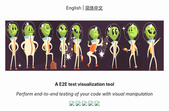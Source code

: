 <div align="center">
	<p>
		English | <a href="./README.CN.md">简体中文</a>
	</p>
  <br>
  <a href="https://www.baidu.com"><img src="static/banner.png" height="160"></a>
  <br>
  <br>
  <p>
    <b>A E2E test visualization tool</b>
  </p>
  <p>
     <i>Perform end-to-end testing of your code with visual manipulation</i>
  </p>
  <p>

[![](https://img.shields.io/badge/releases-v0.0.0-brightgreen.svg?logo=Drone)](https://www.baidu.com) [![](https://img.shields.io/badge/releases-v0.0.0-brightgreen.svg?logo=GitHub)](https://github.com/tony709394/postchildren/releases) [![](https://img.shields.io/badge/wechat-v0.0.0-blueviolet.svg?logo=WeChat)](https://www.baidu.com) [![](https://img.shields.io/badge/QQ-v0.0.0-blueviolet.svg?logo=Tencent-QQ)](https://www.baidu.com) [![](https://img.shields.io/badge/website-v0.0.0-informational.svg)](https://www.baidu.com)

  </p>
</div>





